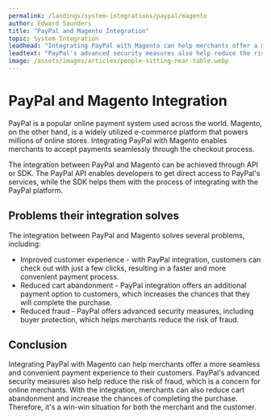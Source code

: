 ```yaml
---
permalink: /landings/system-integrations/paypal/magento
author: Edward Saunders
title: "PayPal and Magento Integration"
topic: System Integration
leadhead: "Integrating PayPal with Magento can help merchants offer a more seamless and convenient payment experience to their customers"
leadtext: "PayPal's advanced security measures also help reduce the risk of fraud, which is a concern for online merchants. With the integration, merchants can also reduce cart abandonment and increase the chances of completing the purchase. Therefore, it's a win-win situation for both the merchant and the customer."
image: /assets/images/articles/people-sitting-near-table.webp
---
```

<div class="arttext">	<h1>PayPal and Magento Integration</h1>
	<p>PayPal is a popular online payment system used across the world. Magento, on the other hand, is a widely utilized e-commerce platform that powers millions of online stores. Integrating PayPal with Magento enables merchants to accept payments seamlessly through the checkout process.</p>
	<p>The integration between PayPal and Magento can be achieved through API or SDK. The PayPal API enables developers to get direct access to PayPal's services, while the SDK helps them with the process of integrating with the PayPal platform.</p>
	<h2>Problems their integration solves</h2>
	<p>The integration between PayPal and Magento solves several problems, including:</p>
	<ul>
		<li>Improved customer experience - with PayPal integration, customers can check out with just a few clicks, resulting in a faster and more convenient payment process.</li>
		<li>Reduced cart abandonment - PayPal integration offers an additional payment option to customers, which increases the chances that they will complete the purchase.</li>
		<li>Reduced fraud - PayPal offers advanced security measures, including buyer protection, which helps merchants reduce the risk of fraud.</li>
	</ul>
	<h2>Conclusion</h2>
	<p>Integrating PayPal with Magento can help merchants offer a more seamless and convenient payment experience to their customers. PayPal's advanced security measures also help reduce the risk of fraud, which is a concern for online merchants. With the integration, merchants can also reduce cart abandonment and increase the chances of completing the purchase. Therefore, it's a win-win situation for both the merchant and the customer.</p>
</div>